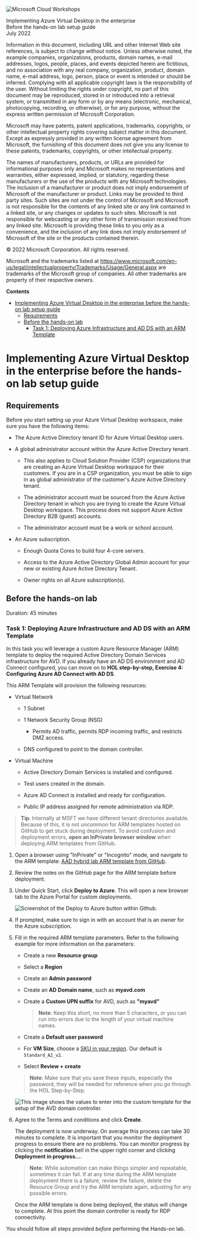 
![Microsoft Cloud Workshops](https://github.com/Microsoft/MCW-Template-Cloud-Workshop/raw/main/Media/ms-cloud-workshop.png "Microsoft Cloud Workshops")

<div class="MCWHeader1">
Implementing Azure Virtual Desktop in the enterprise
</div>

<div class="MCWHeader2">
Before the hands-on lab setup guide
</div>

<div class="MCWHeader3">
July 2022
</div>

Information in this document, including URL and other Internet Web site references, is subject to change without notice. Unless otherwise noted, the example companies, organizations, products, domain names, e-mail addresses, logos, people, places, and events depicted herein are fictitious, and no association with any real company, organization, product, domain name, e-mail address, logo, person, place or event is intended or should be inferred. Complying with all applicable copyright laws is the responsibility of the user. Without limiting the rights under copyright, no part of this document may be reproduced, stored in or introduced into a retrieval system, or transmitted in any form or by any means (electronic, mechanical, photocopying, recording, or otherwise), or for any purpose, without the express written permission of Microsoft Corporation.

Microsoft may have patents, patent applications, trademarks, copyrights, or other intellectual property rights covering subject matter in this document. Except as expressly provided in any written license agreement from Microsoft, the furnishing of this document does not give you any license to these patents, trademarks, copyrights, or other intellectual property.

The names of manufacturers, products, or URLs are provided for informational purposes only and Microsoft makes no representations and warranties, either expressed, implied, or statutory, regarding these manufacturers or the use of the products with any Microsoft technologies. The inclusion of a manufacturer or product does not imply endorsement of Microsoft of the manufacturer or product. Links may be provided to third party sites. Such sites are not under the control of Microsoft and Microsoft is not responsible for the contents of any linked site or any link contained in a linked site, or any changes or updates to such sites. Microsoft is not responsible for webcasting or any other form of transmission received from any linked site. Microsoft is providing these links to you only as a convenience, and the inclusion of any link does not imply endorsement of Microsoft of the site or the products contained therein.

© 2022 Microsoft Corporation. All rights reserved.

Microsoft and the trademarks listed at <https://www.microsoft.com/en-us/legal/intellectualproperty/Trademarks/Usage/General.aspx> are trademarks of the Microsoft group of companies. All other trademarks are property of their respective owners.

**Contents**

<!-- TOC -->

- [Implementing Azure Virtual Desktop in the enterprise before the hands-on lab setup guide](#implementing-azure-virtual-desktop-in-the-enterprise-before-the-hands-on-lab-setup-guide)
  - [Requirements](#requirements)
  - [Before the hands-on lab](#before-the-hands-on-lab)
    - [Task 1: Deploying Azure Infrastructure and AD DS with an ARM Template](#task-1-deploying-azure-infrastructure-and-ad-ds-with-an-arm-template)

<!-- /TOC -->

# Implementing Azure Virtual Desktop in the enterprise before the hands-on lab setup guide

## Requirements

Before you start setting up your Azure Virtual Desktop workspace, make sure you have the following items:

- The Azure Active Directory tenant ID for Azure Virtual Desktop users.

- A global administrator account within the Azure Active Directory tenant.

  - This also applies to Cloud Solution Provider (CSP) organizations that are creating an Azure Virtual Desktop workspace for their customers. If you are in a CSP organization, you must be able to sign in as global administrator of the customer\'s Azure Active Directory tenant.

  - The administrator account must be sourced from the Azure Active Directory tenant in which you are trying to create the Azure Virtual Desktop workspace. This process does not support Azure Active Directory B2B (guest) accounts.

  - The administrator account must be a work or school account.

- An Azure subscription.

  - Enough Quota Cores to build four 4-core servers.

  - Access to the Azure Active Directory Global Admin account for your new or existing Azure Active Directory Tenant.

  - Owner rights on all Azure subscription(s).

## Before the hands-on lab

Duration:  45 minutes

### Task 1: Deploying Azure Infrastructure and AD DS with an ARM Template

In this task you will leverage a custom Azure Resource Manager (ARM) template to deploy the required Active Directory Domain Services infrastructure for AVD. If you already have an AD DS environment and AD Connect configured, you can move on to **HOL step-by-step, Exercise 4: Configuring Azure AD Connect with AD DS**.

This ARM Template will provision the following resources:

- Virtual Network

  - 1 Subnet

  - 1 Network Security Group (NSG)

    - Permits AD traffic, permits RDP incoming traffic, and restricts DMZ access.

  - DNS configured to point to the domain controller.

- Virtual Machine

  - Active Directory Domain Services is installed and configured.

  - Test users created in the domain.

  - Azure AD Connect is installed and ready for configuration.

  - Public IP address assigned for remote administration via RDP.

> **Tip**: Internally at MSFT we have different tenant directories available. Because of this, it is not uncommon for ARM templates hosted on GitHub to get stuck during deployment. To avoid confusion and deployment errors, **open an InPrivate browser window** when deploying ARM templates from GitHub.

1. Open a browser using "InPrivate" or "Incognito" mode, and navigate to the ARM template: [AAD hybrid lab ARM template from GitHub](https://github.com/microsoft/MCW-Implementing-Azure-Virtual-Desktop-in-the-enterprise/tree/main/Hands-on%20lab/resources/HybridAD).

2. Review the notes on the GitHub page for the ARM template before deployment.

3. Under Quick Start, click **Deploy to Azure**. This will open a new browser tab to the Azure Portal for custom deployments.

    ![Screenshot of the Deploy to Azure button within Github.](images/deploy-to-azure.png "Deploy to Azure button")

4. If prompted, make sure to sign in with an account that is an owner for the Azure subscription.

5. Fill in the required ARM template parameters. Refer to the following example for more information on the parameters:

    - Create a new **Resource group**
    - Select a **Region**
    - Create an **Admin password**
    - Create an **AD Domain name**, such as **myavd.com**
    - Create a **Custom UPN suffix** for AVD, such as **"myavd"**

      >**Note**: Keep this short, no more than 5 characters, or you can run into errors due to the length of your virtual machine names.

    - Create a **Default user password**
    - For **VM Size**, choose a [SKU in your region](https://azure.microsoft.com/global-infrastructure/services/?products=virtual-machines). Our default is `Standard_A2_v2`.
    - Select **Review + create**

    >**Note**: Make sure that you save these inputs, especially the password, they will be needed for reference when you go through the HOL Step-by-Step.

    ![This image shows the values to enter into the custom template for the setup of the AVD domain controller.](images/avdcustomdeployment.png "Azure Virtual Desktop custom deployment template")

6. Agree to the Terms and conditions and click **Create**.

    The deployment is now underway. On average this process can take 30 minutes to complete. It is important that you monitor the deployment progress to ensure there are no problems. You can monitor progress by clicking the **notification** bell in the upper right corner and clicking **Deployment in progress...**.

    >**Note**: While automation can make things simpler and repeatable, sometimes it can fail. If at any time during the ARM template deployment there is a failure, review the failure, delete the Resource Group and try the ARM template again, adjusting for any possible errors.

    Once the ARM template is done being deployed, the status will change to complete. At this point the domain controller is ready for RDP connectivity.

You should follow all steps provided *before* performing the Hands-on lab.
